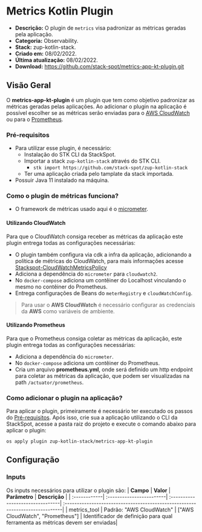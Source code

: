 # **Metrics Kotlin Plugin** 

- **Descrição:** O plugin de `metrics` visa padronizar as métricas geradas pela aplicação.
- **Categoria:** Observability. 
- **Stack:** zup-kotlin-stack.
- **Criado em:** 08/02/2022.
- **Última atualização:** 08/02/2022.
- **Download:** https://github.com/stack-spot/metrics-app-kt-plugin.git

## **Visão Geral**

O **metrics-app-kt-plugin** é um plugin que tem como objetivo padronizar as métricas geradas pelas aplicações. Ao adicionar o plugin na aplicação é possível escolher se as métricas serão enviadas para o [AWS CloudWatch](https://aws.amazon.com/pt/cloudwatch/) ou para o [Prometheus](https://prometheus.io/docs/introduction/overview/).

### **Pré-requisitos**
- Para utilizar esse plugin, é necessário:
  -  Instalação do STK CLI da StackSpot.
  -  Importar a stack `zup-kotlin-stack` através do STK CLI.
     - `stk import https://github.com/stack-spot/zup-kotlin-stack`   
  - Ter uma aplicação criada pelo tamplate da stack importada.
- Possuir Java 11 instalado na máquina.

### **Como o plugin de métricas funciona?** 

- O framework de métricas usado aqui é o [micrometer](https://micrometer.io/).

#### **Utilizando CloudWatch**

Para que o CloudWatch consiga receber as métricas da aplicação este plugin entrega todas as configurações necessárias:
- O plugin também configura via cdk a infra da aplicação, adicionando a política de métricas do CloudWatch, para mais informações acesse [Stackspot-CloudWatchMetricsPolicy](https://github.com/stack-spot/metrics-app-kt-plugin/blob/main/templates/infra/src/main/kotlin/group_id_folder/CloudWatchMetricsPolicy.kt)
- Adiciona a dependência do `micrometer` para `cloudwatch2`.
- No `docker-compose` adiciona um contêiner do Localhost vinculando o mesmo no contêiner do Prometheus.
- Entrega configurações de Beans do `meterRegistry` e `cloudWatchConfig`.

> Para usar o **AWS CloudWatch** é necessário configurar as credenciais da **AWS** como variáveis de ambiente.

#### **Utilizando Prometheus**

Para que o Prometheus consiga coletar as métricas da aplicação, este plugin entrega todas as configurações necessárias: 
- Adiciona a dependência do `micrometer`.
- No `docker-compose` adiciona um contêiner do Prometheus.
- Cria um arquivo **prometheus.yml**, onde será definido um http endpoint para coletar as métricas da aplicação, que podem ser visualizadas na path `/actuator/prometheus`.

### **Como adicionar o plugin na aplicação?**

Para aplicar o plugin, primeiramente é necessário ter executado os passos do [Pré-requisitos](#Pré-requisitos). Após isso, crie sua a aplicação utilizando o CLI da StackSpot, acesse a pasta raiz do projeto e execute o comando abaixo para aplicar o plugin:
 
`os apply plugin zup-kotlin-stack/metrics-app-kt-plugin`


## **Configuração**

### **Inputs**

Os inputs necessários para utilizar o plugin são:
| **Campo**    | **Valor**                | **Parâmetro**                    | **Descrição**                                                                 |
| :------------| :------------------------| :--------------------------------| :-----------------------------------------------------------------------------|
| metrics_tool | Padrão: "AWS CloudWatch" | ["AWS CloudWatch", "Prometheus"] | Identificador de definição para qual ferramenta as métricas devem ser enviadas|
